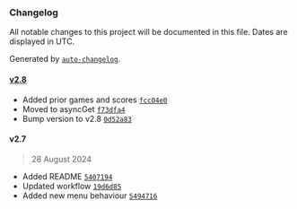 ### Changelog

All notable changes to this project will be documented in this file. Dates are displayed in UTC.

Generated by [`auto-changelog`](https://github.com/CookPete/auto-changelog).

#### [v2.8](https://github.com/jamtur01/FotMobSchedule.spoon/compare/v2.7...v2.8)

- Added prior games and scores [`fcc04e0`](https://github.com/jamtur01/FotMobSchedule.spoon/commit/fcc04e030df767e260bfcda61fb6717960062172)
- Moved to asyncGet [`f73dfa4`](https://github.com/jamtur01/FotMobSchedule.spoon/commit/f73dfa413ae10fc2bfe4fd4ef813be7dbc351f90)
- Bump version to v2.8 [`0d52a83`](https://github.com/jamtur01/FotMobSchedule.spoon/commit/0d52a83524b2c78a50749bd7ff34d3faad03ac42)

#### v2.7

> 28 August 2024

- Added README [`5407194`](https://github.com/jamtur01/FotMobSchedule.spoon/commit/5407194e7263190f689245bc41fe585b59fd07a1)
- Updated workflow [`19d6d85`](https://github.com/jamtur01/FotMobSchedule.spoon/commit/19d6d85a8a4612c59888c19964fca2acdb339433)
- Added new menu behaviour [`5494716`](https://github.com/jamtur01/FotMobSchedule.spoon/commit/5494716c3946c1ed8ddf28ad58ee2cfe34f6a4f5)
